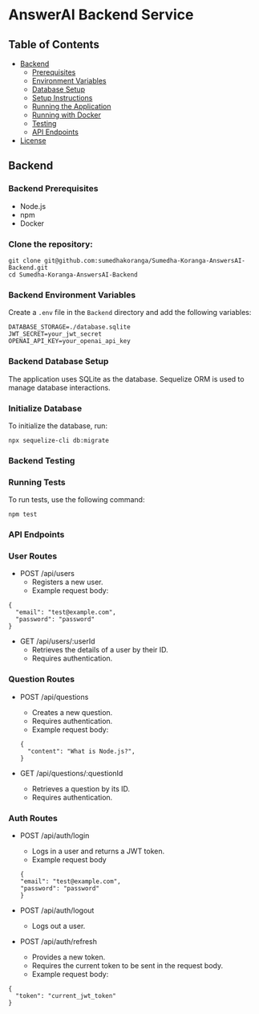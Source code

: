 # AnswerAI Backend Service


## Table of Contents

- [Backend](#backend)
  - [Prerequisites](#backend-prerequisites)
  - [Environment Variables](#backend-environment-variables)
  - [Database Setup](#backend-database-setup)
  - [Setup Instructions](#backend-setup-instructions)
  - [Running the Application](#backend-running-the-application)
  - [Running with Docker](#backend-running-with-docker)
  - [Testing](#backend-testing)
  - [API Endpoints](#api-endpoints)
- [License](#license)


## Backend

### Backend Prerequisites

- Node.js
- npm
- Docker


### Clone the repository:

```
git clone git@github.com:sumedhakoranga/Sumedha-Koranga-AnswersAI-Backend.git
cd Sumedha-Koranga-AnswersAI-Backend
```
### Backend Environment Variables

Create a `.env` file in the `Backend` directory and add the following variables:

```
DATABASE_STORAGE=./database.sqlite
JWT_SECRET=your_jwt_secret
OPENAI_API_KEY=your_openai_api_key
```

### Backend Database Setup

The application uses SQLite as the database. Sequelize ORM is used to manage database interactions.

### Initialize Database

To initialize the database, run:

```
npx sequelize-cli db:migrate
```

### Backend Testing
### Running Tests
To run tests, use the following command:

```
npm test
```

### API Endpoints

### User Routes

- POST /api/users
  - Registers a new user.
  - Example request body:
```
{
  "email": "test@example.com",
  "password": "password"
}
```

- GET /api/users/:userId
  - Retrieves the details of a user by their ID.
  - Requires authentication.

### Question Routes
- POST /api/questions

  - Creates a new question.
  - Requires authentication.
  - Example request body:
  ```
  {
    "content": "What is Node.js?",
  }
  ```
- GET /api/questions/:questionId
  - Retrieves a question by its ID.
  - Requires authentication.

### Auth Routes
- POST /api/auth/login

  - Logs in a user and returns a JWT token.
  - Example request body

  ```
  {
  "email": "test@example.com",
  "password": "password"
  }
  ```

- POST /api/auth/logout
  - Logs out a user.

- POST /api/auth/refresh
  - Provides a new token.
  - Requires the current token to be sent in the request body.
  - Example request body:

```
{
  "token": "current_jwt_token"
}
```


